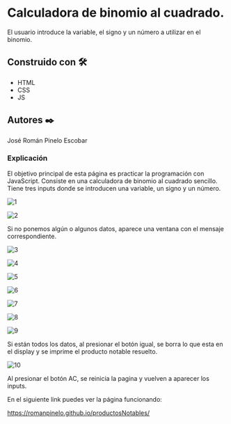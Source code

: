 # Calculadora de binomio al cuadrado.

El usuario introduce la variable, el signo y un número a utilizar en el binomio.


## Construido con 🛠️

* HTML
* CSS
* JS


## Autores ✒️

José Román Pinelo Escobar


### Explicación

El objetivo principal de esta página es practicar la programación con JavaScript.
Consiste en una calculadora de binomio al cuadrado sencillo. Tiene tres inputs donde se introducen una variable, un signo y un número.

![1](https://user-images.githubusercontent.com/71656431/181997217-40ff45c4-351e-493c-b306-e293b3f3a11d.jpg)

![2](https://user-images.githubusercontent.com/71656431/181997218-aca2c0cd-75d4-4a61-af08-5db9cbbb7d66.jpg)

Si no ponemos algún o algunos datos, aparece una ventana con el mensaje correspondiente.

![3](https://user-images.githubusercontent.com/71656431/181997219-f75b30bb-0480-412d-97ba-28df16797641.jpg)

![4](https://user-images.githubusercontent.com/71656431/181997220-81c13a85-ab34-44b1-94aa-4a0dc3cee9be.jpg)

![5](https://user-images.githubusercontent.com/71656431/181997222-fff7cfa7-5b11-4f32-8c7c-aaa75cf2c5cf.jpg)

![6](https://user-images.githubusercontent.com/71656431/181997223-53e5c90f-a586-4156-9e41-13047708bdc2.jpg)

![7](https://user-images.githubusercontent.com/71656431/181997224-017ef154-7385-4e76-a696-b55b990e141c.jpg)

![8](https://user-images.githubusercontent.com/71656431/181997225-59ddc760-04f0-4b7c-aede-6312c90f635b.jpg)

![9](https://user-images.githubusercontent.com/71656431/181997226-8fbdef48-5dfe-4b37-9863-f348f763ef4b.jpg)

Si están todos los datos, al presionar el botón igual, se borra lo que esta en el display y se imprime el producto notable resuelto. 

![10](https://user-images.githubusercontent.com/71656431/181997227-5b069bef-15f9-439f-a29d-27efe716be47.jpg)

Al presionar el botón AC, se reinicia la pagina y vuelven a aparecer los inputs.





En el siguiente link puedes ver la página funcionando: 

https://romanpinelo.github.io/productosNotables/